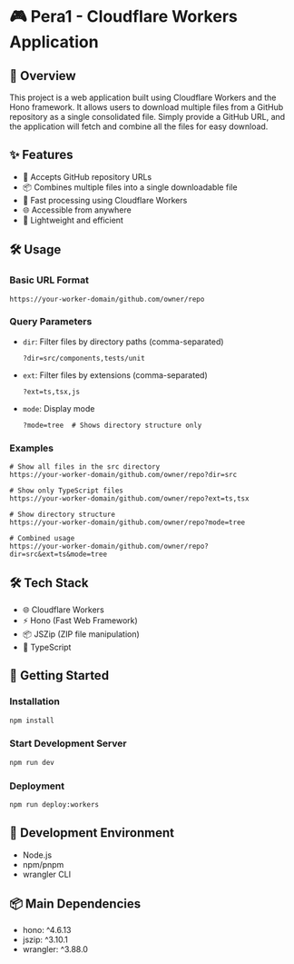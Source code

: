 # 🎮 Pera1 - Cloudflare Workers Application

## 📝 Overview
This project is a web application built using Cloudflare Workers and the Hono framework. It allows users to download multiple files from a GitHub repository as a single consolidated file. Simply provide a GitHub URL, and the application will fetch and combine all the files for easy download.

## ✨ Features
- 🔗 Accepts GitHub repository URLs
- 📦 Combines multiple files into a single downloadable file
- 🚀 Fast processing using Cloudflare Workers
- 🌐 Accessible from anywhere
- 💨 Lightweight and efficient

## 🛠 Usage

### Basic URL Format
```
https://your-worker-domain/github.com/owner/repo
```

### Query Parameters
- `dir`: Filter files by directory paths (comma-separated)
  ```
  ?dir=src/components,tests/unit
  ```
- `ext`: Filter files by extensions (comma-separated)
  ```
  ?ext=ts,tsx,js
  ```
- `mode`: Display mode
  ```
  ?mode=tree  # Shows directory structure only
  ```

### Examples
```
# Show all files in the src directory
https://your-worker-domain/github.com/owner/repo?dir=src

# Show only TypeScript files
https://your-worker-domain/github.com/owner/repo?ext=ts,tsx

# Show directory structure
https://your-worker-domain/github.com/owner/repo?mode=tree

# Combined usage
https://your-worker-domain/github.com/owner/repo?dir=src&ext=ts&mode=tree
```

## 🛠️ Tech Stack
- 🌐 Cloudflare Workers
- ⚡ Hono (Fast Web Framework)
- 📦 JSZip (ZIP file manipulation)
- 🔧 TypeScript

## 🚀 Getting Started

### Installation
```bash
npm install
```

### Start Development Server
```bash
npm run dev
```

### Deployment
```bash
npm run deploy:workers
```

## 🔧 Development Environment
- Node.js
- npm/pnpm
- wrangler CLI

## 📦 Main Dependencies
- hono: ^4.6.13
- jszip: ^3.10.1
- wrangler: ^3.88.0
